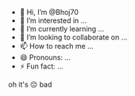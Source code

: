- 👋 Hi, I’m @Bhoj70
- 👀 I’m interested in ...
- 🌱 I’m currently learning ...
- 💞️ I’m looking to collaborate on ...
- 📫 How to reach me ...
- 😄 Pronouns: ...
- ⚡ Fun fact: ...

<!---
Bhoj70/Bhoj70 is a ✨ special ✨ repository because its `README.md` (this file) appears on your GitHub profile.
You can click the Preview link to take a look at your changes.
--->oh it's 😔 bad

